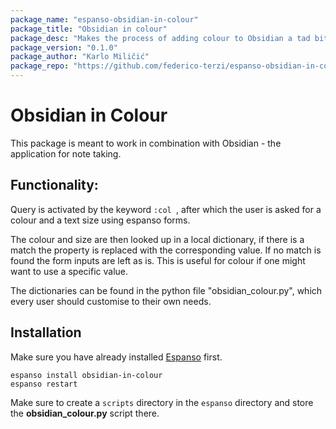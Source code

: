```yaml
---
package_name: "espanso-obsidian-in-colour"
package_title: "Obsidian in colour"
package_desc: "Makes the process of adding colour to Obsidian a tad bit easier."
package_version: "0.1.0"
package_author: "Karlo Miličić"
package_repo: "https://github.com/federico-terzi/espanso-obsidian-in-colour"
---
```


<!-- DOCTOC SKIP -->
# Obsidian in Colour

This package is meant to work in combination with Obsidian - the application for note taking.

## Functionality:

Query is activated by the keyword `:col `, after which the user is asked for a colour and a text size using espanso forms.

The colour and size are then looked up in a local dictionary, if there is a match the property is replaced with the corresponding value. If no match is found the form inputs are left as is. 
This is useful for colour if one might want to use a specific value.

The dictionaries can be found in the python file "obsidian_colour.py", which every user should customise to their own needs.

## Installation
Make sure you have already installed [Espanso](https://espanso.org/install/) first.
```
espanso install obsidian-in-colour
espanso restart
```
Make sure to create a `scripts` directory in the `espanso` directory and store the **obsidian_colour.py** script there.
